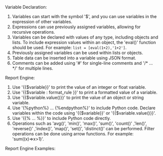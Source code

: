 Variable Declaration:

1. Variables can start with the symbol '$', and you can use variables in the expression of other variables.
2. Expressions can use previously assigned variables, allowing for recursive operations.
3. Variables can be declared with values of any type, including objects and lists. To include expression values within an object, the 'eval()' function should be used. For example: `list = [eval(1+2),'1+2']`.
4. Previously assigned variables can be used within lists or objects.
5. Table data can be inserted into a variable using JSON format.
6. Comments can be added using '#' for single-line comments and '/* ... */' for multiple lines.

Report Engine:

1. Use '{{$variable}}' to print the value of an integer or float variable.
2. Use '{{$variable : format_rule }}' to print a formatted value of a variable.
3. Use '{{$variable.value()}}' to print the value of an object or string variable.
4. Use '{%python%} ... {%endpython%}' to include Python code. Declare variables within the code using '{{$variable}}' or '{{$variable.value()}}'.
5. Use '{{% ... %}}' to include Python code directly.
6. Operations such as 'avg()', 'min()', 'max()', 'sum()', 'count()' ,'len()', 'reverse()' ,'index()', 'map()', 'set()', 'distinct()' can be performed. Filter operations can be done using arrow functions. For example: 'sum((x)=>x>1)'.

Report Engine Examples:

